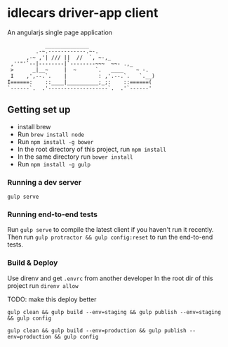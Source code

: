 # idlecars driver-app client
An angularjs single page application
```
            ______________
         .-~.------------.~-.
      ,-~ ,'| /// ||  //  `, ~-,_
 ,''"'`--|--------|`--------~~~  ~~- .,_
 >      _|__~     |  ~      `.   ____    ~ -.
 I    ,',--.`.    |          : ,'.--.`.   `.__)
I======:    ::____|__________;_;:    ::======(
`------`.  .'-------------------`.  .'`------'
```

## Getting set up
- install brew
- Run `brew install node`
- Run `npm install -g bower`
- In the root directory of this project, run `npm install`
- In the same directory run `bower install`
- Run `npm install -g gulp`

### Running a dev server
`gulp serve`

### Running end-to-end tests
Run `gulp serve` to compile the latest client if you haven't run it recently. Then run `gulp protractor && gulp config:reset` to run the end-to-end tests.

### Build & Deploy
Use direnv and get `.envrc` from another developer
In the root dir of this project run `direnv allow`

TODO: make this deploy better

`gulp clean && gulp build --env=staging && gulp publish --env=staging && gulp config`

`gulp clean && gulp build --env=production && gulp publish --env=production && gulp config`
